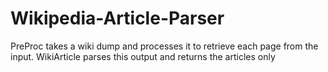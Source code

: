 # Wikipedia-Article-Parser
PreProc takes a wiki dump and processes it to retrieve each page from the input. WikiArticle parses this output and returns the articles only
